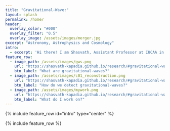 ```yaml
---
title: "Gravitational-Wave:"
layout: splash
permalink: /home/
header:
  overlay_color: "#000"
  overlay_filter: "0.5"
  overlay_image: /assets/images/merger.jpg
excerpt: "Astronomy, Astrophysics and Cosmology"
intro: 
  - excerpt: 'Hi there! I am Shasvath, Assistant Professor at IUCAA in Pune, India. Welcome to my personal website! Here you will find details about my research, most of which concerns gravitational-wave (GW) astronomy, with a special focus on how GWs can inform and enrich other topics in astrophysics, cosmology and fundamental physics. Click on the tabs above to know more.'
feature_row:
  - image_path: /assets/images/gws.png
    url: "https://shasvath-kapadia.github.io/research/#gravitational-waves" 
    btn_label: "What are gravitational-waves?"
  - image_path: /assets/images/c01_reconstruction.png
    url: "https://shasvath-kapadia.github.io/research/#gravitational-wave-data-analysis"
    btn_label: "How do we detect gravitational-waves?"
  - image_path: /assets/images/mywork.png
    url: "https://shasvath-kapadia.github.io/research/#gravitational-wave-data-analysis"
    btn_label: "What do I work on?"
---
```


{% include feature_row id="intro" type="center" %}

{% include feature_row %}
